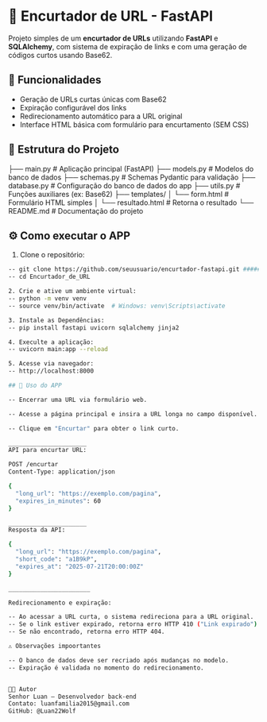 # 🔗 Encurtador de URL - FastAPI

Projeto simples de um **encurtador de URLs** utilizando **FastAPI** e **SQLAlchemy**, com sistema de expiração de links e com uma geração de códigos curtos usando Base62.


## 🚀 Funcionalidades

- Geração de URLs curtas únicas com Base62
- Expiração configurável dos links
- Redirecionamento automático para a URL original
- Interface HTML básica com formulário para encurtamento (SEM CSS)


## 📁 Estrutura do Projeto

├── main.py # Aplicação principal (FastAPI)
├── models.py # Modelos do banco de dados
├── schemas.py # Schemas Pydantic para validação
├── database.py # Configuração do banco de dados do app
├── utils.py # Funções auxiliares (ex: Base62)
├── templates/
│ └── form.html # Formulário HTML simples
│ └── resultado.html # Retorna o resultado
└── README.md # Documentação do projeto


## ⚙️ Como executar o APP

1. Clone o repositório:
```bash
-- git clone https://github.com/seuusuario/encurtador-fastapi.git #######
-- cd Encurtador_de_URL

2. Crie e ative um ambiente virtual: 
-- python -m venv venv
-- source venv/bin/activate  # Windows: venv\Scripts\activate

3. Instale as Dependências:
-- pip install fastapi uvicorn sqlalchemy jinja2

4. Execulte a aplicação:
-- uvicorn main:app --reload

5. Acesse via navegador:
-- http://localhost:8000

## 📌 Uso do APP

-- Encerrar uma URL via formulário web.

-- Acesse a página principal e insira a URL longa no campo disponível.

-- Clique em "Encurtar" para obter o link curto.

______________________
API para encurtar URL: 

POST /encurtar
Content-Type: application/json

{
  "long_url": "https://exemplo.com/pagina",
  "expires_in_minutes": 60
}

______________________
Resposta da API:

{
  "long_url": "https://exemplo.com/pagina",
  "short_code": "a1B9kP",
  "expires_at": "2025-07-21T20:00:00Z"
}

_______________________

Redirecionamento e expiração:

-- Ao acessar a URL curta, o sistema redireciona para a URL original.
-- Se o link estiver expirado, retorna erro HTTP 410 ("Link expirado").
-- Se não encontrado, retorna erro HTTP 404.

⚠️ Observações impoortantes

-- O banco de dados deve ser recriado após mudanças no modelo.
-- Expiração é validada no momento do redirecionamento.


👨‍💻 Autor
Senhor Luan – Desenvolvedor back-end
Contato: luanfamilia2015@gmail.com
GitHub: @Luan22Wolf